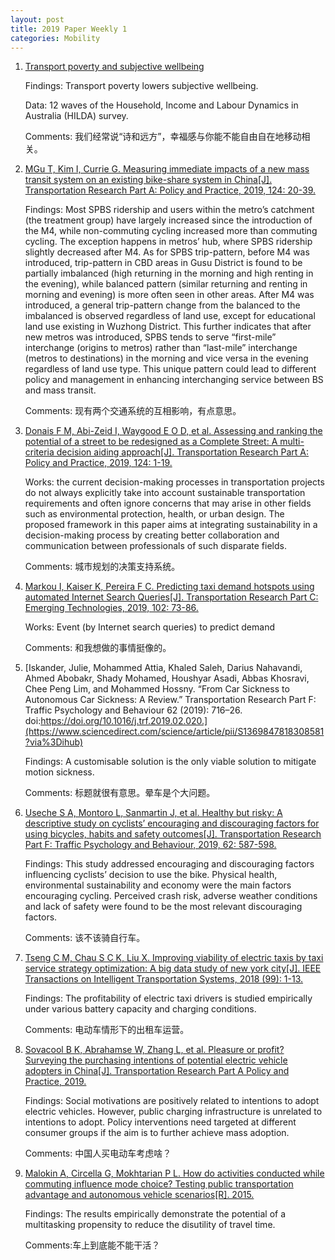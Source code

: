 ```yaml
---
layout: post
title: 2019 Paper Weekly 1
categories: Mobility
---
```


1. [Transport poverty and subjective wellbeing](https://www.sciencedirect.com/science/article/pii/S0965856418313806)

    Findings: Transport poverty lowers subjective wellbeing.

    Data: 12 waves of the Household, Income and Labour Dynamics in Australia (HILDA) survey.

    Comments: 我们经常说“诗和远方”，幸福感与你能不能自由自在地移动相关。

2. [MGu T, Kim I, Currie G. Measuring immediate impacts of a new mass transit system on an existing bike-share system in China[J]. Transportation Research Part A: Policy and Practice, 2019, 124: 20-39.](https://www.sciencedirect.com/science/article/pii/S0965856418305962)

    Findings: Most SPBS ridership and users within the metro’s catchment (the treatment group) have largely increased since the introduction of the M4, while non-commuting cycling increased more than commuting cycling. The exception happens in metros’ hub, where SPBS ridership slightly decreased after M4. As for SPBS trip-pattern, before M4 was introduced, trip-pattern in CBD areas in Gusu District is found to be partially imbalanced (high returning in the morning and high renting in the evening), while balanced pattern (similar returning and renting in morning and evening) is more often seen in other areas. After M4 was introduced, a general trip-pattern change from the balanced to the imbalanced is observed regardless of land use, except for educational land use existing in Wuzhong District. This further indicates that after new metros was introduced, SPBS tends to serve “first-mile” interchange (origins to metros) rather than “last-mile” interchange (metros to destinations) in the morning and vice versa in the evening regardless of land use type. This unique pattern could lead to different policy and management in enhancing interchanging service between BS and mass transit.

    Comments: 现有两个交通系统的互相影响，有点意思。

3. [Donais F M, Abi-Zeid I, Waygood E O D, et al. Assessing and ranking the potential of a street to be redesigned as a Complete Street: A multi-criteria decision aiding approach[J]. Transportation Research Part A: Policy and Practice, 2019, 124: 1-19.](https://scholar.google.com.hk/scholar?hl=zh-CN&as_sdt=0%2C5&q=Assessing+and+ranking+the+potential+of+a+street+to+be+redesigned+as+a+Complete+Street%3A+A+multi-criteria+decision+aiding+approach&btnG=)

    Works: the current decision-making processes in transportation projects do not always explicitly take into account sustainable transportation requirements and often ignore concerns that may arise in other fields such as environmental protection, health, or urban design. The proposed framework in this paper aims at integrating sustainability in a decision-making process by creating better collaboration and communication between professionals of such disparate fields.

    Comments: 城市规划的决策支持系统。

4. [Markou I, Kaiser K, Pereira F C. Predicting taxi demand hotspots using automated Internet Search Queries[J]. Transportation Research Part C: Emerging Technologies, 2019, 102: 73-86.](https://www.sciencedirect.com/science/article/pii/S0968090X18311999)

    Works: Event (by Internet search queries) to predict demand

    Comments: 和我想做的事情挺像的。

5. [Iskander, Julie, Mohammed Attia, Khaled Saleh, Darius Nahavandi, Ahmed Abobakr, Shady Mohamed, Houshyar Asadi, Abbas Khosravi, Chee Peng Lim, and Mohammed Hossny. “From Car Sickness to Autonomous Car Sickness: A Review.” Transportation Research Part F: Traffic Psychology and Behaviour 62 (2019): 716–26. doi:https://doi.org/10.1016/j.trf.2019.02.020.](https://www.sciencedirect.com/science/article/pii/S1369847818308581?via%3Dihub)

    Findings: A customisable solution is the only viable solution to mitigate motion sickness.

    Comments: 标题就很有意思。晕车是个大问题。

6. [Useche S A, Montoro L, Sanmartin J, et al. Healthy but risky: A descriptive study on cyclists’ encouraging and discouraging factors for using bicycles, habits and safety outcomes[J]. Transportation Research Part F: Traffic Psychology and Behaviour, 2019, 62: 587-598.](https://www.sciencedirect.com/science/article/pii/S1369847818306934)

    Findings: This study addressed encouraging and discouraging factors influencing cyclists’ decision to use the bike. Physical health, environmental sustainability and economy were the main factors encouraging cycling. Perceived crash risk, adverse weather conditions and lack of safety were found to be the most relevant discouraging factors.

    Comments: 该不该骑自行车。

7. [Tseng C M, Chau S C K, Liu X. Improving viability of electric taxis by taxi service strategy optimization: A big data study of new york city[J]. IEEE Transactions on Intelligent Transportation Systems, 2018 (99): 1-13.](https://ieeexplore.ieee.org/document/8393462/authors#authors)

    Findings: The profitability of electric taxi drivers is studied empirically under various battery capacity and charging conditions.

    Comments: 电动车情形下的出租车运营。

8. [Sovacool B K, Abrahamse W, Zhang L, et al. Pleasure or profit? Surveying the purchasing intentions of potential electric vehicle adopters in China[J]. Transportation Research Part A Policy and Practice, 2019.](https://www.sciencedirect.com/science/article/pii/S0965856418305366#!)

    Findings: Social motivations are positively related to intentions to adopt electric vehicles. However, public charging infrastructure is unrelated to intentions to adopt. Policy interventions need targeted at different consumer groups if the aim is to further achieve mass adoption.

    Comments: 中国人买电动车考虑啥？

9. [Malokin A, Circella G, Mokhtarian P L. How do activities conducted while commuting influence mode choice? Testing public transportation advantage and autonomous vehicle scenarios[R]. 2015.](https://www.sciencedirect.com/science/article/pii/S0965856416306772)

    Findings: The results empirically demonstrate the potential of a multitasking propensity to reduce the disutility of travel time. 

    Comments:车上到底能不能干活？


